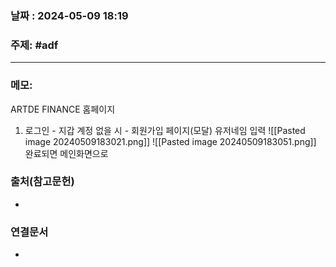 
### 날짜 : 2024-05-09 18:19

### 주제: #adf 

---
### 메모: 
ARTDE
FINANCE 홈페이지

1. 로그인 - 지갑
	계정 없을 시 - 회원가입 페이지(모달)
	유저네임 입력 ![[Pasted image 20240509183021.png]]
	![[Pasted image 20240509183051.png]]
	완료되면 메인화면으로
	
### 출처(참고문헌)
-

### 연결문서
-